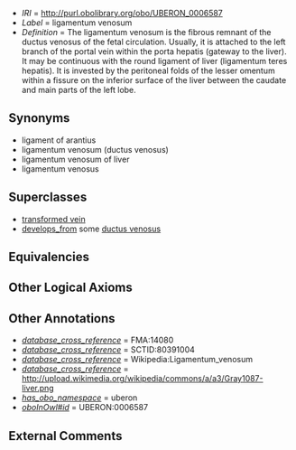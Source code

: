  * *IRI* = http://purl.obolibrary.org/obo/UBERON_0006587
 * *Label* = ligamentum venosum
 * *Definition* = The ligamentum venosum is the fibrous remnant of the ductus venosus of the fetal circulation. Usually, it is attached to the left branch of the portal vein within the porta hepatis (gateway to the liver). It may be continuous with the round ligament of liver (ligamentum teres hepatis). It is invested by the peritoneal folds of the lesser omentum within a fissure on the inferior surface of the liver between the caudate and main parts of the left lobe.

## Synonyms

 * ligament of arantius
 * ligamentum venosum (ductus venosus)
 * ligamentum venosum of liver
 * ligamentum venosus

## Superclasses

 * [transformed vein](../../UBERON/92/UBERON_0006592.md)
 * [develops_from](../../RO/02/RO_0002202.md) some [ductus venosus](../../UBERON/83/UBERON_0002083.md)

## Equivalencies


## Other Logical Axioms


## Other Annotations

 * *[database_cross_reference](../../ef/oboInOwl#hasDbXref.md)* = FMA:14080
 * *[database_cross_reference](../../ef/oboInOwl#hasDbXref.md)* = SCTID:80391004
 * *[database_cross_reference](../../ef/oboInOwl#hasDbXref.md)* = Wikipedia:Ligamentum_venosum
 * *[database_cross_reference](../../ef/oboInOwl#hasDbXref.md)* = http://upload.wikimedia.org/wikipedia/commons/a/a3/Gray1087-liver.png
 * *[has_obo_namespace](../../ce/oboInOwl#hasOBONamespace.md)* = uberon
 * *[oboInOwl#id](../../id/oboInOwl#id.md)* = UBERON:0006587

## External Comments

